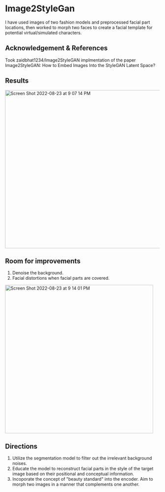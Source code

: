 # Image2StyleGan
I have used images of two fashion models and preprocessed facial part locations, then worked to morph two faces to create a 
facial template for potential virtual/simulated characters. 

## Acknowledgement & References 
Took zaidbhat1234/Image2StyleGAN implmentation of the paper Image2StyleGAN: How to Embed Images Into the StyleGAN Latent Space?

## Results 


<img width="514" alt="Screen Shot 2022-08-23 at 9 07 14 PM" src="https://user-images.githubusercontent.com/53489568/186296017-314487d0-ac8c-4371-ae1e-c8fcdf6f0557.png">

## Room for improvements 

1. Denoise the background. 
2. Facial distortions when facial parts are covered. 

<img width="482" alt="Screen Shot 2022-08-23 at 9 14 01 PM" src="https://user-images.githubusercontent.com/53489568/186296024-68be1c33-0902-428b-b98c-4ecd328b1d64.png">

## Directions 

1. Utilize the segmentation model to filter out the irrelevant background noises. 
2. Educate the model to reconstruct facial parts in the style of the target image based on their positional and conceptual information.
3. Incoporate the concept of "beauty standard" into the encoder. Aim to morph two images in a manner that complements one another. 
